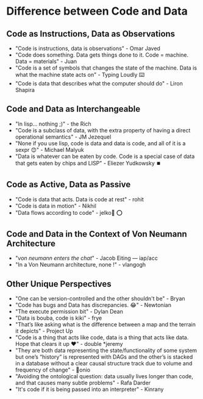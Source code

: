 # Difference between Code and Data

## Code as Instructions, Data as Observations
- "Code is instructions, data is observations" - Omar Javed
- "Code does something. Data gets things done to it. Code = machine. Data = materials" - Juan
- "Code is a set of symbols that changes the state of the machine. Data is what the machine state acts on" - Typing Loudly ⌨️
- "Code is data that describes what the computer should do" - Liron Shapira

## Code and Data as Interchangeable
- "In lisp… nothing ;)" - the Rich
- "Code is a subclass of data, with the extra property of having a direct operational semantics" - JM Jezequel
- "None if you use lisp, code is data and data is code, and all of it is a sexpr 😊" - Michael Malyuk
- "Data is whatever can be eaten by code. Code is a special case of data that gets eaten by chips and LISP" - Eliezer Yudkowsky ⏹️

## Code as Active, Data as Passive
- "Code is data that acts. Data is code at rest" - rohit
- "Code is data in motion" - Nikhil
- "Data flows according to code" - jelko🐍 ⭕️

## Code and Data in the Context of Von Neumann Architecture
- "*von neumann enters the chat*" - Jacob Eiting — iap/acc
- "In a Von Neumann architecture, none !" - vlangogh

## Other Unique Perspectives
- "One can be version-controlled and the other shouldn't be" - Bryan
- "Code has bugs and Data has discrepancies. 😂" - Newtonian
- "The execute permission bit" - Dylan Dean
- "Data is bouba, code is kiki" - frye
- "That’s like asking what is the difference between a map and the terrain it depicts" - Project Up
- "Code is a thing that acts like code, data is a thing that acts like data. Hope that clears it up ❤️" - double *jeremy
- "They are both data representing the state/functionality of some system but one’s “history” is represented with DAGs and the other’s is stacked in a database without a clear causal structure track due to volume and frequency of change" - 🐜onio
- "Avoiding the ontological question: data usually lives longer than code, and that causes many subtle problems" - Rafa Darder
- "It's code if it is being passed into an interpreter" - Kinrany